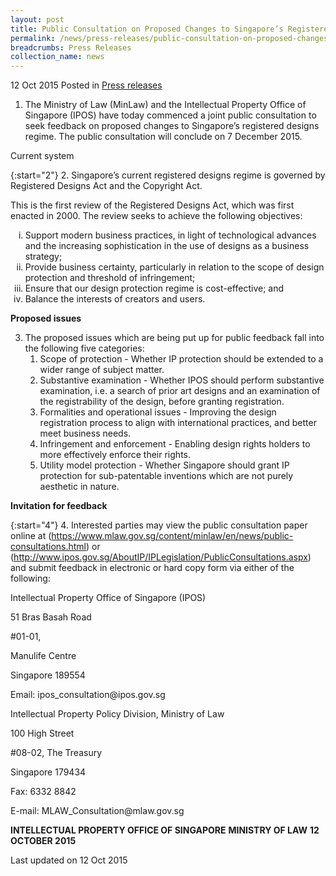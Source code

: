 ```yaml
---
layout: post
title: Public Consultation on Proposed Changes to Singapore’s Registered Designs Regime
permalink: /news/press-releases/public-consultation-on-proposed-changes-to--singapores-registere
breadcrumbs: Press Releases
collection_name: news
---
```


12 Oct 2015 Posted in [Press releases](/news/press-releases)

1. The Ministry of Law (MinLaw) and the Intellectual Property Office of Singapore (IPOS) have today commenced a joint public consultation to seek feedback on proposed changes to Singapore’s registered designs regime. The public consultation will conclude on 7 December 2015.

Current system

{:start="2"}
2. Singapore’s current registered designs regime is governed by Registered Designs Act and the Copyright Act.  

This is the first review of the Registered Designs Act, which was first enacted in 2000. The review seeks to achieve the following objectives:  

<ol style="list-style-type: lower-roman">
<li>Support modern business practices, in light of technological advances and the increasing sophistication in the use of designs as a business strategy; </li>
<li>Provide business certainty, particularly in relation to the scope of design protection and threshold of infringement; </li>
<li>Ensure that our design protection regime is cost-effective; and </li>
<li>Balance the interests of creators and users.</li>
</ol>


**Proposed issues**

<ol start="3">
<li>The proposed issues which are being put up for public feedback fall into the following five categories:
<ol>
<li>Scope of protection - Whether IP protection should be extended to a wider range of subject matter. </li>
<li>Substantive examination - Whether IPOS should perform substantive examination, i.e. a search of prior art designs and an examination of the registrability of the design, before granting registration. </li>
<li>Formalities and operational issues - Improving the design registration process to align with international practices, and better meet business needs. </li>
<li>Infringement and enforcement - Enabling design rights holders to more effectively enforce their rights.</li>
<li>Utility model protection - Whether Singapore should grant IP protection for sub-patentable inventions which are not purely aesthetic in nature. </li>
</ol>

</li>
</ol>


**Invitation for feedback**

{:start="4"}
4. Interested parties may view the public consultation paper online at (https://www.mlaw.gov.sg/content/minlaw/en/news/public-consultations.html) or (http://www.ipos.gov.sg/AboutIP/IPLegislation/PublicConsultations.aspx)  and submit feedback in electronic or hard copy form via either of the following: 


<p class="address-centered">Intellectual Property Office of Singapore (IPOS)</p>

<p class="address-centered">51 Bras Basah Road</p>

<p class="address-centered">#01-01,</p>

<p class="address-centered">Manulife Centre</p>

<p class="address-centered">Singapore 189554</p>

<p class="address-centered">Email: ipos_consultation@ipos.gov.sg</p>


<p class="address-centered">Intellectual Property Policy Division, Ministry of Law</p>

<p class="address-centered">100 High Street</p>

<p class="address-centered">#08-02, The Treasury</p>

<p class="address-centered">Singapore 179434</p>

<p class="address-centered">Fax: 6332 8842</p>

<p class="address-centered">E-mail: MLAW_Consultation@mlaw.gov.sg</p>

**INTELLECTUAL PROPERTY OFFICE OF SINGAPORE**
**MINISTRY OF LAW**
**12 OCTOBER 2015**


<p class="right-side-updated">Last updated on 12 Oct 2015</p>
